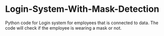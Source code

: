 # Login-System-With-Mask-Detection
Python code for Login system for employees that is connected to data. The code will check if the employee is wearing a mask or not.
